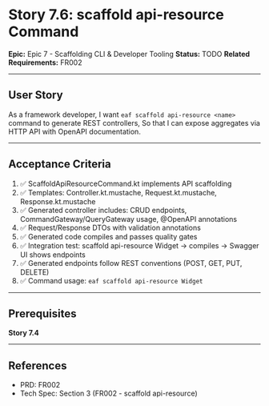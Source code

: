# Story 7.6: scaffold api-resource Command

**Epic:** Epic 7 - Scaffolding CLI & Developer Tooling
**Status:** TODO
**Related Requirements:** FR002

---

## User Story

As a framework developer,
I want `eaf scaffold api-resource <name>` command to generate REST controllers,
So that I can expose aggregates via HTTP API with OpenAPI documentation.

---

## Acceptance Criteria

1. ✅ ScaffoldApiResourceCommand.kt implements API scaffolding
2. ✅ Templates: Controller.kt.mustache, Request.kt.mustache, Response.kt.mustache
3. ✅ Generated controller includes: CRUD endpoints, CommandGateway/QueryGateway usage, @OpenAPI annotations
4. ✅ Request/Response DTOs with validation annotations
5. ✅ Generated code compiles and passes quality gates
6. ✅ Integration test: scaffold api-resource Widget → compiles → Swagger UI shows endpoints
7. ✅ Generated endpoints follow REST conventions (POST, GET, PUT, DELETE)
8. ✅ Command usage: `eaf scaffold api-resource Widget`

---

## Prerequisites

**Story 7.4**

---

## References

- PRD: FR002
- Tech Spec: Section 3 (FR002 - scaffold api-resource)
